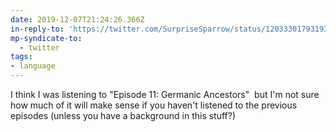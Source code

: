 ```yaml
---
date: 2019-12-07T21:24:26.366Z
in-reply-to: 'https://twitter.com/SurpriseSparrow/status/1203330179319369728'
mp-syndicate-to:
  - twitter
tags:
- language
---
```


I think I was listening to "Episode 11: Germanic Ancestors" &nbsp;but I'm not sure how much of it will make sense if you haven't listened to the previous episodes (unless you have a background in this stuff?)
